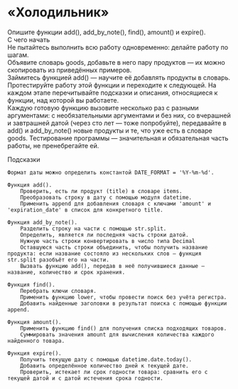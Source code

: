 # «Холодильник»

Опишите функции add(), add_by_note(), find(), amount() и expire().    
С чего начать    
Не пытайтесь выполнить всю работу одновременно: делайте работу по шагам.     
Объявите словарь goods, добавьте в него пару продуктов — их можно скопировать из приведённых примеров.     
Займитесь функцией add() — научите её добавлять продукты в словарь. Протестируйте работу этой функции и переходите к следующей. На каждом этапе перечитывайте     подсказки и описания, относящиеся к функции, над которой вы работаете.    
Каждую готовую функцию вызовите несколько раз с разными аргументами: с необязательными аргументами и без них, со вчерашней и завтрашней датой (через сто лет — тоже  попробуйте), передавайте в add() и add_by_note() новые продукты и те, что уже есть в словаре goods. 
Тестирование программы — значительная и обязательная часть работы, не пренебрегайте ей.    

Подсказки

    Формат даты можно определить константой DATE_FORMAT = '%Y-%m-%d'.
    
    Функция add(). 
        Проверить, есть ли продукт (title) в словаре items.
        Преобразовать строку в дату с помощью модуля datetime.
        Применить append для добавления словаря с ключами 'amount' и 'expiration_date' в список для конкретного title.
        
    Функция add_by_note(). 
        Разделить строку на части с помощью str.split.
        Определить, является ли последняя часть строки датой.
        Нужную часть строки конвертировать в число типа Decimal
        Оставшуюся часть строки объединить, чтобы получить название продукта: если название состояло из нескольких слов — функция str.split разобъёт его на части.
        Вызвать функцию add(), передав в неё получившиеся данные — название, количество и срок хранения.
    
    Функция find(). 
        Перебрать ключи словаря.
        Применить функцию lower, чтобы провести поиск без учёта регистра.
        Добавить найденные заголовки в результат поиска с помощью функции append.
    
    Функция amount(). 
        Применить функцию find() для получения списка подходящих товаров.
        Суммировать значения amount для вычисления количества каждого найденного товара.
        
    Функция expire().
        Получить текущую дату с помощью datetime.date.today().
        Добавить определённое количество дней к текущей дате.
        Проверить, истекает ли срок годности товара: сравнить его с текущей датой и с датой истечения срока годности.
